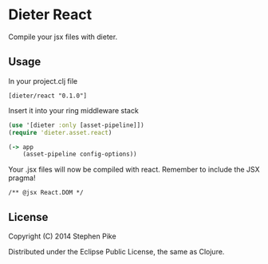 # Dieter React

Compile your jsx files with dieter.

## Usage

In your project.clj file

    [dieter/react "0.1.0"]

Insert it into your ring middleware stack

```clojure
(use '[dieter :only [asset-pipeline]])
(require 'dieter.asset.react)

(-> app
    (asset-pipeline config-options))
```

Your .jsx files will now be compiled with react. Remember to include
the JSX pragma!

    /** @jsx React.DOM */

## License

Copyright (C) 2014 Stephen Pike

Distributed under the Eclipse Public License, the same as Clojure.
